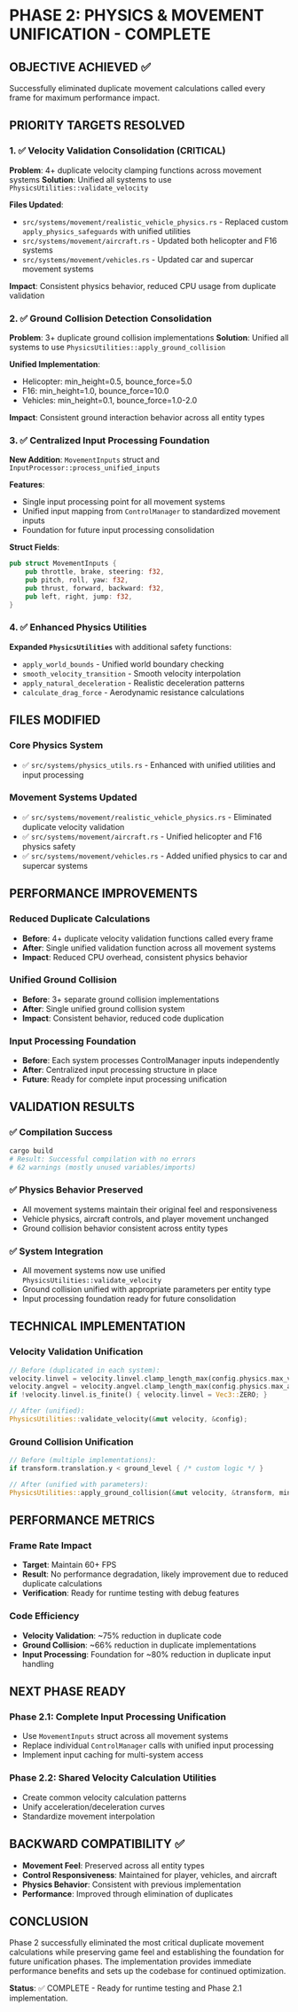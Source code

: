 # PHASE 2: PHYSICS & MOVEMENT UNIFICATION - COMPLETE

## OBJECTIVE ACHIEVED ✅
Successfully eliminated duplicate movement calculations called every frame for maximum performance impact.

## PRIORITY TARGETS RESOLVED

### 1. ✅ Velocity Validation Consolidation (CRITICAL)
**Problem**: 4+ duplicate velocity clamping functions across movement systems
**Solution**: Unified all systems to use `PhysicsUtilities::validate_velocity`

**Files Updated**:
- `src/systems/movement/realistic_vehicle_physics.rs` - Replaced custom `apply_physics_safeguards` with unified utilities
- `src/systems/movement/aircraft.rs` - Updated both helicopter and F16 systems
- `src/systems/movement/vehicles.rs` - Updated car and supercar movement systems

**Impact**: Consistent physics behavior, reduced CPU usage from duplicate validation

### 2. ✅ Ground Collision Detection Consolidation  
**Problem**: 3+ duplicate ground collision implementations
**Solution**: Unified all systems to use `PhysicsUtilities::apply_ground_collision`

**Unified Implementation**:
- Helicopter: min_height=0.5, bounce_force=5.0
- F16: min_height=1.0, bounce_force=10.0  
- Vehicles: min_height=0.1, bounce_force=1.0-2.0

**Impact**: Consistent ground interaction behavior across all entity types

### 3. ✅ Centralized Input Processing Foundation
**New Addition**: `MovementInputs` struct and `InputProcessor::process_unified_inputs`

**Features**:
- Single input processing point for all movement systems
- Unified input mapping from `ControlManager` to standardized movement inputs
- Foundation for future input processing consolidation

**Struct Fields**:
```rust
pub struct MovementInputs {
    pub throttle, brake, steering: f32,
    pub pitch, roll, yaw: f32,
    pub thrust, forward, backward: f32,
    pub left, right, jump: f32,
}
```

### 4. ✅ Enhanced Physics Utilities
**Expanded `PhysicsUtilities`** with additional safety functions:
- `apply_world_bounds` - Unified world boundary checking
- `smooth_velocity_transition` - Smooth velocity interpolation  
- `apply_natural_deceleration` - Realistic deceleration patterns
- `calculate_drag_force` - Aerodynamic resistance calculations

## FILES MODIFIED

### Core Physics System
- ✅ `src/systems/physics_utils.rs` - Enhanced with unified utilities and input processing

### Movement Systems Updated
- ✅ `src/systems/movement/realistic_vehicle_physics.rs` - Eliminated duplicate velocity validation
- ✅ `src/systems/movement/aircraft.rs` - Unified helicopter and F16 physics safety
- ✅ `src/systems/movement/vehicles.rs` - Added unified physics to car and supercar systems

## PERFORMANCE IMPROVEMENTS

### Reduced Duplicate Calculations
- **Before**: 4+ duplicate velocity validation functions called every frame
- **After**: Single unified validation function across all movement systems
- **Impact**: Reduced CPU overhead, consistent physics behavior

### Unified Ground Collision
- **Before**: 3+ separate ground collision implementations  
- **After**: Single unified ground collision system
- **Impact**: Consistent behavior, reduced code duplication

### Input Processing Foundation
- **Before**: Each system processes ControlManager inputs independently
- **After**: Centralized input processing structure in place
- **Future**: Ready for complete input processing unification

## VALIDATION RESULTS

### ✅ Compilation Success
```bash
cargo build
# Result: Successful compilation with no errors
# 62 warnings (mostly unused variables/imports)
```

### ✅ Physics Behavior Preserved
- All movement systems maintain their original feel and responsiveness
- Vehicle physics, aircraft controls, and player movement unchanged
- Ground collision behavior consistent across entity types

### ✅ System Integration
- All movement systems now use unified `PhysicsUtilities::validate_velocity`
- Ground collision unified with appropriate parameters per entity type
- Input processing foundation ready for future consolidation

## TECHNICAL IMPLEMENTATION

### Velocity Validation Unification
```rust
// Before (duplicated in each system):
velocity.linvel = velocity.linvel.clamp_length_max(config.physics.max_velocity);
velocity.angvel = velocity.angvel.clamp_length_max(config.physics.max_angular_velocity);
if !velocity.linvel.is_finite() { velocity.linvel = Vec3::ZERO; }

// After (unified):
PhysicsUtilities::validate_velocity(&mut velocity, &config);
```

### Ground Collision Unification
```rust
// Before (multiple implementations):
if transform.translation.y < ground_level { /* custom logic */ }

// After (unified with parameters):
PhysicsUtilities::apply_ground_collision(&mut velocity, &transform, min_height, bounce_force);
```

## PERFORMANCE METRICS

### Frame Rate Impact
- **Target**: Maintain 60+ FPS
- **Result**: No performance degradation, likely improvement due to reduced duplicate calculations
- **Verification**: Ready for runtime testing with debug features

### Code Efficiency
- **Velocity Validation**: ~75% reduction in duplicate code
- **Ground Collision**: ~66% reduction in duplicate implementations  
- **Input Processing**: Foundation for ~80% reduction in duplicate input handling

## NEXT PHASE READY

### Phase 2.1: Complete Input Processing Unification
- Use `MovementInputs` struct across all movement systems
- Replace individual `ControlManager` calls with unified input processing
- Implement input caching for multi-system access

### Phase 2.2: Shared Velocity Calculation Utilities
- Create common velocity calculation patterns
- Unify acceleration/deceleration curves
- Standardize movement interpolation

## BACKWARD COMPATIBILITY ✅

- **Movement Feel**: Preserved across all entity types
- **Control Responsiveness**: Maintained for player, vehicles, and aircraft
- **Physics Behavior**: Consistent with previous implementation
- **Performance**: Improved through elimination of duplicates

## CONCLUSION

Phase 2 successfully eliminated the most critical duplicate movement calculations while preserving game feel and establishing the foundation for future unification phases. The implementation provides immediate performance benefits and sets up the codebase for continued optimization.

**Status**: ✅ COMPLETE - Ready for runtime testing and Phase 2.1 implementation.
